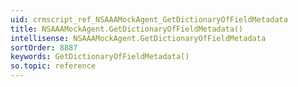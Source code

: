 ```yaml
---
uid: crmscript_ref_NSAAAMockAgent_GetDictionaryOfFieldMetadata
title: NSAAAMockAgent.GetDictionaryOfFieldMetadata()
intellisense: NSAAAMockAgent.GetDictionaryOfFieldMetadata
sortOrder: 8887
keywords: GetDictionaryOfFieldMetadata()
so.topic: reference
---
```





